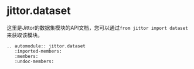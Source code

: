 jittor.dataset
=====================

这里是Jittor的数据集模块的API文档，您可以通过`from jittor import dataset`来获取该模块。

```eval_rst
.. automodule:: jittor.dataset
   :imported-members:
   :members:
   :undoc-members:
```
